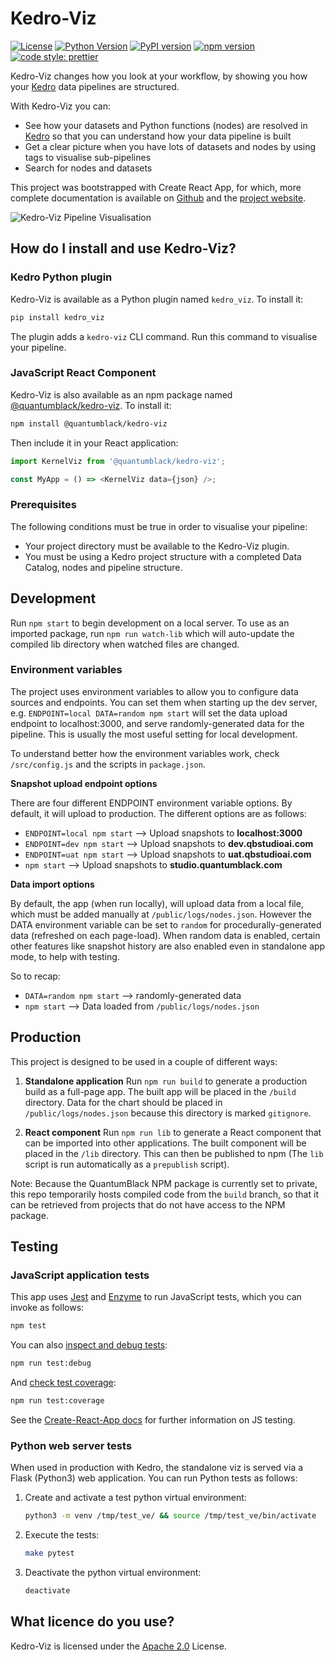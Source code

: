 # Kedro-Viz

[![License](https://img.shields.io/badge/license-Apache%202.0-blue.svg)](https://opensource.org/licenses/Apache-2.0)
[![Python Version](https://img.shields.io/pypi/pyversions/kedro-viz.svg)](https://pypi.org/project/kedro-viz/)
[![PyPI version](https://badge.fury.io/py/kedro-viz.svg)](https://pypi.org/project/kedro-viz/)
[![npm version](https://badge.fury.io/js/%40quantumblacklabs%2Fkedro-viz.svg)](https://badge.fury.io/js/%40quantumblacklabs%2Fkedro-viz)
[![code style: prettier](https://img.shields.io/badge/code_style-prettier-ff69b4.svg)](https://github.com/prettier/prettier)

Kedro-Viz changes how you look at your workflow, by showing you how your [Kedro](https://github.com/quantumblacklabs/kedro) data pipelines are structured.

With Kedro-Viz you can:

- See how your datasets and Python functions (nodes) are resolved in [Kedro](https://github.com/quantumblacklabs/kedro) so that you can understand how your data pipeline is built
- Get a clear picture when you have lots of datasets and nodes by using tags to visualise sub-pipelines
- Search for nodes and datasets

This project was bootstrapped with Create React App, for which, more complete documentation is available on [Github](https://github.com/facebook/create-react-app) and the [project website](https://facebook.github.io/create-react-app/).

![Kedro-Viz Pipeline Visualisation](https://github.com/quantumblacklabs/kedro-viz/blob/master/img/pipeline_visualisation.png)

## How do I install and use Kedro-Viz?

### Kedro Python plugin

Kedro-Viz is available as a Python plugin named `kedro_viz`. To install it:

```bash
pip install kedro_viz
```

The plugin adds a `kedro-viz` CLI command. Run this command to visualise your pipeline.

### JavaScript React Component

Kedro-Viz is also available as an npm package named [@quantumblack/kedro-viz](https://www.npmjs.com/package/@quantumblack/kedro-viz). To install it:

```bash
npm install @quantumblack/kedro-viz
```

Then include it in your React application:

```javascript
import KernelViz from '@quantumblack/kedro-viz';

const MyApp = () => <KernelViz data={json} />;
```

### Prerequisites

The following conditions must be true in order to visualise your pipeline:

- Your project directory must be available to the Kedro-Viz plugin.
- You must be using a Kedro project structure with a completed Data Catalog, nodes and pipeline structure.

## Development

Run `npm start` to begin development on a local server. To use as an imported package, run `npm run watch-lib` which will auto-update the compiled lib directory when watched files are changed.

### Environment variables

The project uses environment variables to allow you to configure data sources and endpoints. You can set them when starting up the dev server, e.g. `ENDPOINT=local DATA=random npm start` will set the data upload endpoint to localhost:3000, and serve randomly-generated data for the pipeline. This is usually the most useful setting for local development.

To understand better how the environment variables work, check `/src/config.js` and the scripts in `package.json`.

**Snapshot upload endpoint options**

There are four different ENDPOINT environment variable options. By default, it will upload to production. The different options are as follows:

- `ENDPOINT=local npm start` --> Upload snapshots to **localhost:3000**
- `ENDPOINT=dev npm start` --> Upload snapshots to **dev.qbstudioai.com**
- `ENDPOINT=uat npm start` --> Upload snapshots to **uat.qbstudioai.com**
- `npm start` --> Upload snapshots to **studio.quantumblack.com**

**Data import options**

By default, the app (when run locally), will upload data from a local file, which must be added manually at `/public/logs/nodes.json`.
However the DATA environment variable can be set to `random` for procedurally-generated data (refreshed on each page-load). When random data is enabled, certain other features like snapshot history are also enabled even in standalone app mode, to help with testing.

So to recap:

- `DATA=random npm start` --> randomly-generated data
- `npm start` --> Data loaded from `/public/logs/nodes.json`

## Production

This project is designed to be used in a couple of different ways:

1. **Standalone application**
   Run `npm run build` to generate a production build as a full-page app. The built app will be placed in the `/build` directory. Data for the chart should be placed in `/public/logs/nodes.json` because this directory is marked `gitignore`.

2. **React component**
   Run `npm run lib` to generate a React component that can be imported into other applications. The built component will be placed in the `/lib` directory. This can then be published to npm (The `lib` script is run automatically as a `prepublish` script).

Note: Because the QuantumBlack NPM package is currently set to private, this repo temporarily hosts compiled code from the `build` branch, so that it can be retrieved from projects that do not have access to the NPM package.

## Testing

### JavaScript application tests

This app uses [Jest](https://jestjs.io/) and [Enzyme](https://airbnb.io/enzyme/) to run JavaScript tests, which you can invoke as follows:

```bash
npm test
```

You can also [inspect and debug tests](https://facebook.github.io/create-react-app/docs/debugging-tests):

```bash
npm run test:debug
```

And [check test coverage](https://facebook.github.io/create-react-app/docs/running-tests#coverage-reporting):

```bash
npm run test:coverage
```

See the [Create-React-App docs](https://github.com/facebook/create-react-app) for further information on JS testing.

### Python web server tests

When used in production with Kedro, the standalone viz is served via a Flask (Python3) web application. You can run Python tests as follows:

1. Create and activate a test python virtual environment:

   ```bash
   python3 -m venv /tmp/test_ve/ && source /tmp/test_ve/bin/activate
   ```

2. Execute the tests:

   ```bash
   make pytest
   ```

3. Deactivate the python virtual environment:

   ```bash
   deactivate
   ```

## What licence do you use?

Kedro-Viz is licensed under the [Apache 2.0](https://github.com/quantumblacklabs/kedro-viz/blob/master/LICENSE.md) License.
